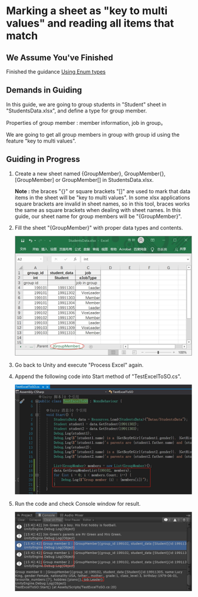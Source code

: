 # Marking a sheet as "key to multi values" and reading all items that match

## We Assume You've Finished

Finished the guidance [Using Enum types](./Guide1E3_EN.md)

## Demands in Guiding

In this guide, we are going to group students in "Student" sheet in "StudentsData.xlsx", and define a type for group member.

Properties of group member : member information, job in group。

We are going to get all group members in group with group id using the feature "key to multi values".

## Guiding in Progress

1. Create a new sheet named {GroupMember}, GroupMember{}, [GroupMember] or GroupMember[] in StudentsData.xlsx.

   **Note :** the braces "{}" or square brackets "[]" are used to mark that data items in the sheet will be "key to multi values". In some xlsx applications square brackets are invalid in sheet names, so in this tool, braces works the same as square brackets when dealing with sheet names. In this guide, our sheet name for group members will be "{GroupMember}".

2. Fill the sheet "{GroupMember}" with proper data types and contents.

   ![mark sheet as key to multi values](./.images/img2.1-1.jpg)

3. Go back to Unity and execute "Process Excel" again.

4. Append the following code into Start method of "TestExcelToSO.cs".

   ![get all group member in group group_id == 199102, and print them](./.images/img2.1-2.jpg)

5. Run the code and check Console window for result.

   ![Console output, focus on job property and three members](./.images/img2.1-3.jpg)

